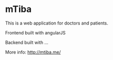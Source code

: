 # mTiba
This is a web application for doctors and patients.

Frontend built with angularJS

Backend built with ...


More info: http://mtiba.me/
